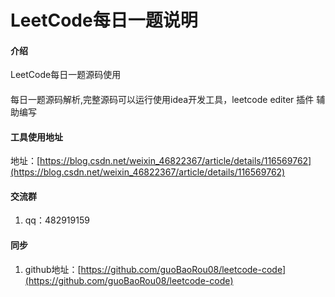 # LeetCode每日一题说明

#### 介绍
LeetCode每日一题源码使用

#### 
每日一题源码解析,完整源码可以运行使用idea开发工具，leetcode editer 插件 辅助编写


#### 工具使用地址

地址：[https://blog.csdn.net/weixin_46822367/article/details/116569762](https://blog.csdn.net/weixin_46822367/article/details/116569762) 

#### 交流群

1.  qq：482919159





#### 同步

1.  github地址：[https://github.com/guoBaoRou08/leetcode-code](https://github.com/guoBaoRou08/leetcode-code)

